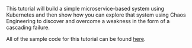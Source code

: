 This tutorial will build a simple microservice-based system using Kubernetes and then show how you can explore that system using Chaos Engineering to discover and overcome a weakness in the form of a cascading failure.

All of the sample code for this tutorial can be found [here](https://github.com/chaostoolkit/chaostoolkit-samples/tree/master/service-down-not-visible-to-users).
